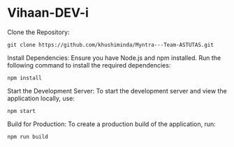 # Vihaan-DEV-i

Clone the Repository:

    git clone https://github.com/khushiminda/Myntra---Team-ASTUTAS.git

Install Dependencies: Ensure you have Node.js and npm installed. Run the  following command to install the required dependencies:

    npm install

Start the Development Server: To start the development server and view the application locally, use:

    npm start

Build for Production: To create a production build of the application, run:

    npm run build



